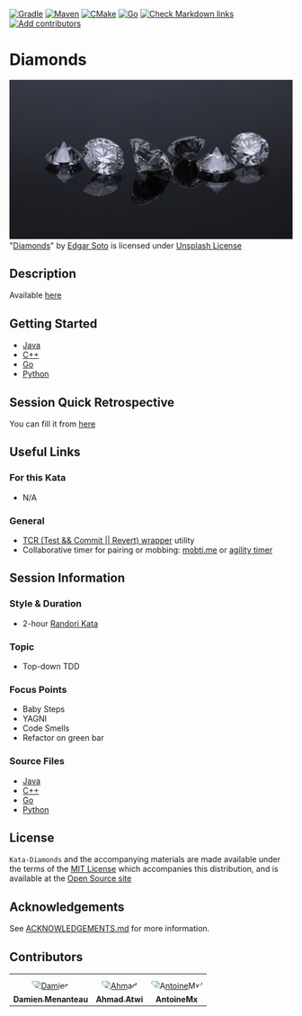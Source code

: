 [![Gradle](https://github.com/murex/Kata-Diamonds/actions/workflows/gradle.yml/badge.svg)](https://github.com/murex/Kata-Diamonds/actions/workflows/gradle.yml)
[![Maven](https://github.com/murex/Kata-Diamonds/actions/workflows/maven.yml/badge.svg)](https://github.com/murex/Kata-Diamonds/actions/workflows/maven.yml)
[![CMake](https://github.com/murex/Kata-Diamonds/actions/workflows/cmake.yml/badge.svg)](https://github.com/murex/Kata-Diamonds/actions/workflows/cmake.yml)
[![Go](https://github.com/murex/Kata-Diamonds/actions/workflows/go.yml/badge.svg)](https://github.com/murex/Kata-Diamonds/actions/workflows/go.yml)
[![Check Markdown links](https://github.com/murex/Kata-Diamonds/actions/workflows/markdown-link-check.yml/badge.svg)](https://github.com/murex/Kata-Diamonds/actions/workflows/markdown-link-check.yml)
[![Add contributors](https://github.com/murex/Kata-Diamonds/actions/workflows/contributors.yml/badge.svg)](https://github.com/murex/Kata-Diamonds/actions/workflows/contributors.yml)

# Diamonds

![Diamonds](images/Diamonds.jpg) <br>
"[Diamonds](https://unsplash.com/photos/gb0BZGae1Nk)" by [Edgar Soto](https://unsplash.com/@edgardo1987) is licensed under [Unsplash License](https://unsplash.com/license)

## Description

Available [here](https://codingdojo.org/kata/Diamond/)

## Getting Started

- [Java](java/GETTING_STARTED.md)
- [C++](cpp/GETTING_STARTED.md)
- [Go](go/GETTING_STARTED.md)
- [Python](python/GETTING_STARTED.md)

## Session Quick Retrospective

You can fill it from [here](QuickRetrospective.md)

## Useful Links

### For this Kata

- N/A

### General

- [TCR (Test && Commit || Revert) wrapper](tcr/TCR.md) utility
- Collaborative timer for pairing or mobbing:
  [mobti.me](https://mobti.me/)
  or [agility timer](https://agility.jahed.dev/)

## Session Information

### Style & Duration

- 2-hour [Randori Kata](doc/RandoriKata.md)

### Topic

- Top-down TDD

### Focus Points

- Baby Steps
- YAGNI
- Code Smells
- Refactor on green bar

### Source Files

- [Java](java)
- [C++](cpp)
- [Go](go)
- [Python](python)

## License

`Kata-Diamonds` and the accompanying materials are made available
under the terms of the [MIT License](LICENSE.md) which accompanies this
distribution, and is available at the [Open Source site](https://opensource.org/licenses/MIT)

## Acknowledgements

See [ACKNOWLEDGEMENTS.md](ACKNOWLEDGEMENTS.md) for more information.

## Contributors

<table>
<tr>
    <td align="center" style="word-wrap: break-word; width: 150.0; height: 150.0">
        <a href=https://github.com/mengdaming>
            <img src=https://avatars.githubusercontent.com/u/1313765?v=4 width="100;"  style="border-radius:50%;align-items:center;justify-content:center;overflow:hidden;padding-top:10px" alt=Damien Menanteau/>
            <br />
            <sub style="font-size:14px"><b>Damien Menanteau</b></sub>
        </a>
    </td>
    <td align="center" style="word-wrap: break-word; width: 150.0; height: 150.0">
        <a href=https://github.com/aatwi>
            <img src=https://avatars.githubusercontent.com/u/11088496?v=4 width="100;"  style="border-radius:50%;align-items:center;justify-content:center;overflow:hidden;padding-top:10px" alt=Ahmad Atwi/>
            <br />
            <sub style="font-size:14px"><b>Ahmad Atwi</b></sub>
        </a>
    </td>
    <td align="center" style="word-wrap: break-word; width: 150.0; height: 150.0">
        <a href=https://github.com/AntoineMx>
            <img src=https://avatars.githubusercontent.com/u/77109701?v=4 width="100;"  style="border-radius:50%;align-items:center;justify-content:center;overflow:hidden;padding-top:10px" alt=AntoineMx/>
            <br />
            <sub style="font-size:14px"><b>AntoineMx</b></sub>
        </a>
    </td>
</tr>
</table>
